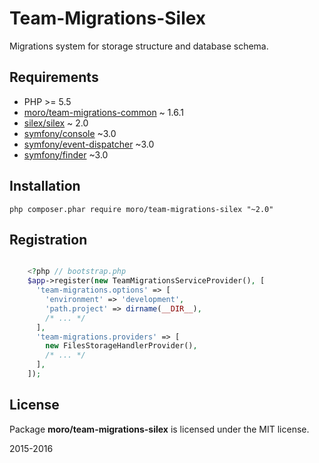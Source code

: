Team-Migrations-Silex
=====================

Migrations system for storage structure and database schema.

## Requirements
- PHP >= 5.5
- [moro/team-migrations-common](https://github.com/Moro4125/team-migrations-common) ~ 1.6.1
- [silex/silex](https://github.com/silexphp/Silex) ~ 2.0
- [symfony/console](https://github.com/symfony/Console) ~3.0
- [symfony/event-dispatcher](https://github.com/symfony/EventDispatcher) ~3.0
- [symfony/finder](https://github.com/symfony/Finder) ~3.0

## Installation
    php composer.phar require moro/team-migrations-silex "~2.0"

## Registration
``` php

    <?php // bootstrap.php
    $app->register(new TeamMigrationsServiceProvider(), [
      'team-migrations.options' => [
        'environment' => 'development',
        'path.project' => dirname(__DIR__),
        /* ... */
      ],
      'team-migrations.providers' => [
        new FilesStorageHandlerProvider(),
        /* ... */
      ],
    ]);

```

## License
Package __moro/team-migrations-silex__ is licensed under the MIT license.

2015-2016
